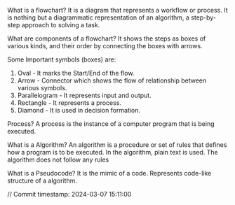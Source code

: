 What is a flowchart?
It is a diagram that represents a workflow or process. 
It is nothing but a diagrammatic representation of an algorithm, 
a step-by-step approach to solving a task. 

What are components of a flowchart?
It shows the steps as boxes of various kinds, 
and their order by connecting the boxes with arrows.

Some Important symbols (boxes) are:
1. Oval - It marks the Start/End of the flow.
2. Arrow - Connector which shows the flow of relationship between various symbols.
3. Parallelogram - It represents input and output.
4. Rectangle - It represents a process.
5. Diamond - It is used in decision formation.

Process?
A process is the instance of a computer program that is being executed.

What is a Algorithm?
An algorithm is a procedure or set of rules that defines how a program is to be executed.
In the algorithm, plain text is used.
The algorithm does not follow any rules


What is a Pseudocode?
It is the mimic of a code.
Represents code-like structure of a algorithm. 














// Commit timestamp: 2024-03-07 15:11:00